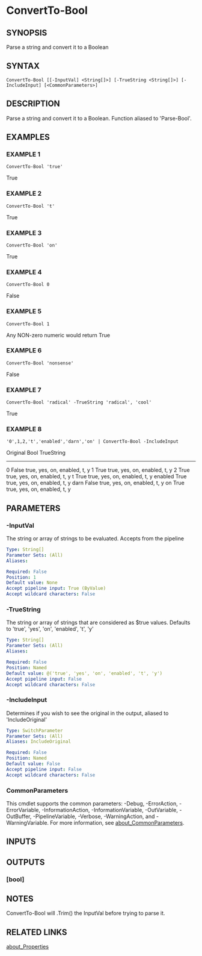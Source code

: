 ﻿---
external help file: PoshFunctions-help.xml
Module Name: poshfunctions
online version:
schema: 2.0.0
---

# ConvertTo-Bool

## SYNOPSIS
Parse a string and convert it to a Boolean

## SYNTAX

```
ConvertTo-Bool [[-InputVal] <String[]>] [-TrueString <String[]>] [-IncludeInput] [<CommonParameters>]
```

## DESCRIPTION
Parse a string and convert it to a Boolean.
Function aliased to 'Parse-Bool'.

## EXAMPLES

### EXAMPLE 1
```
ConvertTo-Bool 'true'
```

True

### EXAMPLE 2
```
ConvertTo-Bool 't'
```

True

### EXAMPLE 3
```
ConvertTo-Bool 'on'
```

True

### EXAMPLE 4
```
ConvertTo-Bool 0
```

False

### EXAMPLE 5
```
ConvertTo-Bool 1
```

Any NON-zero numeric would return
True

### EXAMPLE 6
```
ConvertTo-Bool 'nonsense'
```

False

### EXAMPLE 7
```
ConvertTo-Bool 'radical' -TrueString 'radical', 'cool'
```

True

### EXAMPLE 8
```
'0',1,2,'t','enabled','darn','on' | ConvertTo-Bool -IncludeInput
```

Original  Bool TrueString
--------  ---- ----------
0        False true, yes, on, enabled, t, y
1         True true, yes, on, enabled, t, y
2         True true, yes, on, enabled, t, y
t         True true, yes, on, enabled, t, y
enabled   True true, yes, on, enabled, t, y
darn     False true, yes, on, enabled, t, y
on        True true, yes, on, enabled, t, y

## PARAMETERS

### -InputVal
The string or array of strings to be evaluated.
Accepts from the pipeline

```yaml
Type: String[]
Parameter Sets: (All)
Aliases:

Required: False
Position: 1
Default value: None
Accept pipeline input: True (ByValue)
Accept wildcard characters: False
```

### -TrueString
The string or array of strings that are considered as $true values.
Defaults to 'true', 'yes', 'on', 'enabled', 't', 'y'

```yaml
Type: String[]
Parameter Sets: (All)
Aliases:

Required: False
Position: Named
Default value: @('true', 'yes', 'on', 'enabled', 't', 'y')
Accept pipeline input: False
Accept wildcard characters: False
```

### -IncludeInput
Determines if you wish to see the original in the output, aliased to 'IncludeOriginal'

```yaml
Type: SwitchParameter
Parameter Sets: (All)
Aliases: IncludeOriginal

Required: False
Position: Named
Default value: False
Accept pipeline input: False
Accept wildcard characters: False
```

### CommonParameters
This cmdlet supports the common parameters: -Debug, -ErrorAction, -ErrorVariable, -InformationAction, -InformationVariable, -OutVariable, -OutBuffer, -PipelineVariable, -Verbose, -WarningAction, and -WarningVariable. For more information, see [about_CommonParameters](http://go.microsoft.com/fwlink/?LinkID=113216).

## INPUTS

## OUTPUTS

### [bool]
## NOTES
ConvertTo-Bool will .Trim() the InputVal before trying to parse it.

## RELATED LINKS

[about_Properties]()

